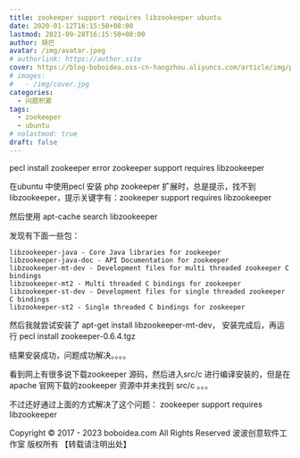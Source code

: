 ```yaml
---
title: zookeeper support requires libzookeeper ubuntu
date: 2020-01-12T16:15:50+08:00
lastmod: 2021-09-28T16:15:50+08:00
author: 胡巴
avatar: /img/avatar.jpeg
# authorlink: https://author.site
cover: https://blog-boboidea.oss-cn-hangzhou.aliyuncs.com/article/img/posts/zookeeper support requires libzookeeper ubuntu.jpg
# images:
#   - /img/cover.jpg
categories:
  - 问题积累
tags:
  - zookeeper
  - ubuntu
# nolastmod: true
draft: false
---
```


pecl install zookeeper error zookeeper support requires libzookeeper

<!--more-->

在ubuntu 中使用pecl 安装 php zookeeper 扩展时，总是提示，找不到 libzookeeper，提示关键字有：zookeeper support requires libzookeeper

然后使用 apt-cache search libzookeeper

发现有下面一些包：

```
libzookeeper-java - Core Java libraries for zookeeper
libzookeeper-java-doc - API Documentation for zookeeper
libzookeeper-mt-dev - Development files for multi threaded zookeeper C bindings
libzookeeper-mt2 - Multi threaded C bindings for zookeeper
libzookeeper-st-dev - Development files for single threaded zookeeper C bindings
libzookeeper-st2 - Single threaded C bindings for zookeeper
```

然后我就尝试安装了 apt-get install libzookeeper-mt-dev， 安装完成后，再运行 pecl install zookeeper-0.6.4.tgz

结果安装成功，问题成功解决。。。。

看到网上有很多说下载zookeeper 源码，然后进入src/c 进行编译安装的，但是在apache 官网下载的zookeeper 资源中并未找到 src/c 。。。

不过还好通过上面的方式解决了这个问题： zookeeper support requires libzookeeper

<!--declare-declare-->

Copyright &copy; 2017 - 2023 boboidea.com All Rights Reserved 波波创意软件工作室 版权所有 【转载请注明出处】
